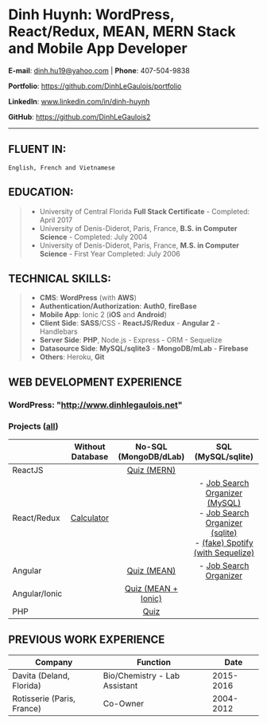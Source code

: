 # Dinh Huynh: WordPress, React/Redux, MEAN, MERN Stack and Mobile App Developer

**E-mail**: dinh.hu19@yahoo.com | **Phone**: 407-504-9838

**Portfolio**: https://github.com/DinhLeGaulois/portfolio

**LinkedIn**: www.linkedin.com/in/dinh-huynh			                         

**GitHub**: https://github.com/DinhLeGaulois2

---

## FLUENT IN:		
```
English, French and Vietnamese
```

## EDUCATION:	

> * University of Central Florida **Full Stack Certificate** - Completed: April 2017
> * University of Denis-Diderot, Paris, France, **B.S. in Computer Science** - Completed: July 2004
> * University of Denis-Diderot, Paris, France, **M.S. in Computer Science** - First Year Completed: July 2006


## TECHNICAL SKILLS:		

> * **CMS**: **WordPress** (with **AWS**)
> * **Authentication/Authorization**: **Auth0**, **fireBase** <br/>
> * **Mobile App**: Ionic 2 (**iOS** and **Android**)<br/>
> * **Client Side**: **SASS**/CSS - **ReactJS/Redux** - **Angular 2** - Handlebars <br/>
> * **Server Side**: **PHP**, Node.js - Express - ORM - Sequelize <br/>
> * **Datasource Side**: **MySQL/sqlite3** - **MongoDB/mLab** - **Firebase** <br/>
> * **Others**: Heroku, **Git**  <br/>                                     

## WEB DEVELOPMENT EXPERIENCE

### WordPress: "http://www.dinhlegaulois.net"

### Projects ([all](https://github.com/DinhLeGaulois2))
|               |                                                      Without Database                                                     |                                                   No-SQL (MongoDB/dLab)                                                   |                                                                                                                                                                                                                 SQL (MySQL/sqlite)                                                                                                                                                                                                                |
|---------------|:-------------------------------------------------------------------------------------------------------------------------:|:------------------------------------------------------------------------------------------------------------------------:|:-------------------------------------------------------------------------------------------------------------------------------------------------------------------------------------------------------------------------------------------------------------------------------------------------------------------------------------------------------------------------------------------------------------------------------------------------:|
| ReactJS       |                                                                                                                           | [Quiz (MERN)](https://github.com/DinhLeGaulois2/mongodb_mern_stack_quiz)        |                                                                                                                                                                                                                                                                                                                                                                                                                                                   |
| React/Redux   | [Calculator](https://github.com/DinhLeGaulois2/react_redux_calculator) |                                                                                                                          | - [Job Search Organizer (MySQL)](https://github.com/DinhLeGaulois2/sql_react_redux_job_search)<br/> - [Job Search Organizer (sqlite)](https://github.com/DinhLeGaulois2/sqlite3_react_redux_job_search)<br/> - [(fake) Spotify (with Sequelize)](https://github.com/DinhLeGaulois2/sql_react_redux_spotify) |
| Angular       |                                                                                                                           | [Quiz (MEAN)](https://github.com/DinhLeGaulois2/mongodb_mean_stack_quiz)        | - [Job Search Organizer](https://github.com/DinhLeGaulois2/sql_angular2_job_search)                                                                                                                                                                                                                                                                                                                                                                                                                        |
| Angular/Ionic |                                                                                                                           | [Quiz (MEAN + Ionic)](https://github.com/DinhLeGaulois2/mongodb_ionic2_quiz) |                                                                                                                                                                                                                                                                                                                                                                                                                                                   |
| PHP           |                                                                                                                           | [Quiz](https://github.com/DinhLeGaulois2/mongodb_php_quiz)                      |                                                                                                                                                                                                                                                                                                                                                                                                                                                   |

## PREVIOUS WORK EXPERIENCE

|Company|Function|Date|
|---|---|---|
| Davita (Deland, Florida) | Bio/Chemistry - Lab Assistant | 2015-2016 |	
| Rotisserie (Paris, France) | Co-Owner | 2004-2012 |
